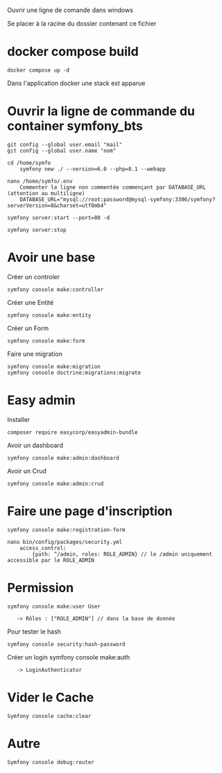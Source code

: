 Ouvrir une ligne de comande dans windows

Se placer à la racine du dossier contenant ce fichier

# docker compose build

	docker compose up -d

Dans l'application docker une stack est apparue

# Ouvrir la ligne de commande du container symfony_bts
	
	git config --global user.email "mail"
	git config --global user.name "nom"

	cd /home/symfo
		symfony new ./ --version=6.0 --php=8.1 --webapp

	nano /home/symfo/.env
		Commenter la ligne non commentée commençant par DATABASE_URL (attention au multiligne)
		DATABASE_URL="mysql://root:password@mysql-symfony:3306/symfony?serverVersion=8&charset=utf8mb4"

	symfony server:start --port=80 -d 

	symfony server:stop

# Avoir une base
	
   Créer un controler 

	symfony console make:controller

   Créer une Entité 

	symfony console make:entity

   Créer un Form
   
   	symfony console make:form

   Faire une migration 

	symfony console make:migration
	symfony console doctrine:migrations:migrate


# Easy admin 
	
   Installer 

	composer require easycorp/easyadmin-bundle


   Avoir un dashboard

	symfony console make:admin:dashboard

   Avoir un Crud 

	symfony console make:admin:crud

# Faire une page d'inscription 

	symfony console make:registration-form
	
	nano bin/config/packages/security.yml
		access_control: 
			{path: ^/admin, roles: ROLE_ADMIN} // le /admin uniquement accessible par le ROLE_ADMIN
		

# Permission 

	symfony console make:user User

	   -> Rôles : ["ROLE_ADMIN"] // dans la base de donnée

   Pour tester le hash 

	symfony console security:hash-password

   Créer un login
	symfony console make:auth

	   -> LoginAuthenticator
	   

# Vider le Cache

	Symfony console cache:clear

# Autre
	Symfony console debug:router
